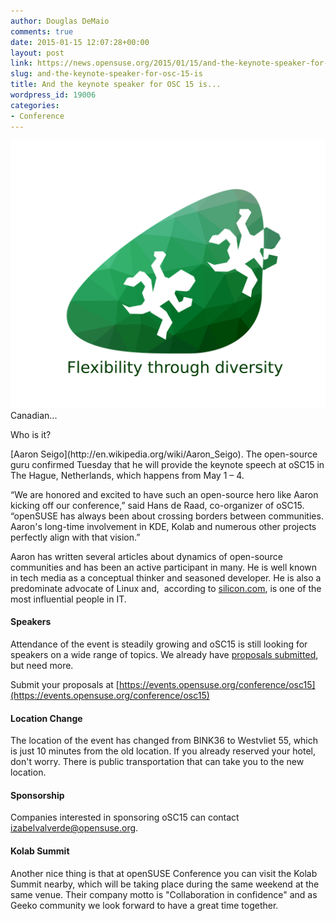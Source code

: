 ```yaml
---
author: Douglas DeMaio
comments: true
date: 2015-01-15 12:07:28+00:00
layout: post
link: https://news.opensuse.org/2015/01/15/and-the-keynote-speaker-for-osc-15-is/
slug: and-the-keynote-speaker-for-osc-15-is
title: And the keynote speaker for OSC 15 is...
wordpress_id: 19006
categories:
- Conference
---
```


[![flowRootosc15icon](/wp-content/uploads/2015/01/flowRootosc15icon.png)](/wp-content/uploads/2015/01/flowRootosc15icon.png)Canadian...

Who is it?

<!-- more -->[Aaron Seigo](http://en.wikipedia.org/wiki/Aaron_Seigo). The open-source guru confirmed Tuesday that he will provide the keynote speech at oSC15 in The Hague, Netherlands, which happens from May 1 – 4.

“We are honored and excited to have such an open-source hero like Aaron kicking off our conference,” said Hans de Raad, co-organizer of oSC15. “openSUSE has always been about crossing borders between communities. Aaron's long-time involvement in KDE, Kolab and numerous other projects perfectly align with that vision.”

Aaron has written several articles about dynamics of open-source communities and has been an active participant in many. He is well known in tech media as a conceptual thinker and seasoned developer. He is also a predominate advocate of Linux and,  according to [silicon.com](http://www.silicon.com), is one of the most influential people in IT.


#### **Speakers**


Attendance of the event is steadily growing and oSC15 is still looking for speakers on a wide range of topics. We already have [proposals submitted](http://bit.ly/OSCingit), but need more.

Submit your proposals at [https://events.opensuse.org/conference/osc15](https://events.opensuse.org/conference/osc15)


#### **Location Change**


The location of the event has changed from BINK36 to Westvliet 55, which is just 10 minutes from the old location. If you already reserved your hotel, don't worry. There is public transportation that can take you to the new location.


#### **Sponsorship**


Companies interested in sponsoring oSC15 can contact [izabelvalverde@opensuse.org](mailto:izabelvalverde@opensuse.org).


#### **Kolab Summit**


Another nice thing is that at openSUSE Conference you can visit the Kolab Summit nearby, which will be taking place during the same weekend at the same venue. Their company motto is "Collaboration in confidence" and as Geeko community we look forward to have a great time together.
